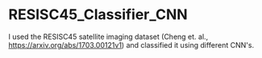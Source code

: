 # RESISC45_Classifier_CNN
I used the RESISC45 satellite imaging dataset (Cheng et. al., https://arxiv.org/abs/1703.00121v1) and classified it using different CNN's.
